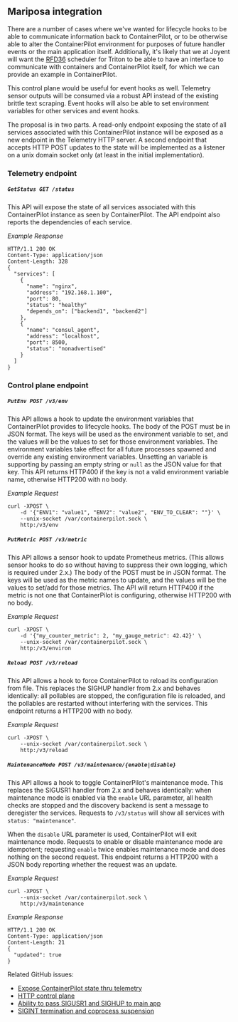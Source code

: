## Mariposa integration

There are a number of cases where we've wanted for lifecycle hooks to be able to communicate information back to ContainerPilot, or to be otherwise able to alter the ContainerPilot environment for purposes of future handler events or the main application itself. Additionally, it's likely that we at Joyent will want the [RFD36](https://github.com/joyent/rfd/blob/master/rfd/0036/README.md) scheduler for Triton to be able to have an interface to communicate with containers and ContainerPilot itself, for which we can provide an example in ContainerPilot.

This control plane would be useful for event hooks as well. Telemetry sensor outputs will be consumed via a robust API instead of the existing brittle text scraping. Event hooks will also be able to set environment variables for other services and event hooks.

The proposal is in two parts. A read-only endpoint exposing the state of all services associated with this ContainerPilot instance will be exposed as a new endpoint in the Telemetry HTTP server. A second endpoint that accepts HTTP POST updates to the state will be implemented as a listener on a unix domain socket only (at least in the initial implementation).

### Telemetry endpoint

##### `GetStatus GET /status`

This API will expose the state of all services associated with this ContainerPilot instance as seen by ContainerPilot. The API endpoint also reports the dependencies of each service.

*Example Response*

```
HTTP/1.1 200 OK
Content-Type: application/json
Content-Length: 328
{
  "services": [
    {
      "name": "nginx",
      "address": "192.168.1.100",
      "port": 80,
      "status": "healthy"
      "depends_on": ["backend1", "backend2"]
    },
    {
      "name": "consul_agent",
      "address": "localhost",
      "port": 8500,
      "status": "nonadvertised"
    }
  ]
}
```

### Control plane endpoint

##### `PutEnv POST /v3/env`

This API allows a hook to update the environment variables that ContainerPilot provides to lifecycle hooks. The body of the POST must be in JSON format. The keys will be used as the environment variable to set, and the values will be the values to set for those environment variables. The environment variables take effect for all future processes spawned and override any existing environment variables. Unsetting an variable is supporting by passing an empty string or `null` as the JSON value for that key. This API returns HTTP400 if the key is not a valid environment variable name, otherwise HTTP200 with no body.

*Example Request*

```
curl -XPOST \
    -d '{"ENV1": "value1", "ENV2": "value2", "ENV_TO_CLEAR": ""}' \
    --unix-socket /var/containerpilot.sock \
    http:/v3/env
```

##### `PutMetric POST /v3/metric`

This API allows a sensor hook to update Prometheus metrics. (This allows sensor hooks to do so without having to suppress their own logging, which is required under 2.x.) The body of the POST must be in JSON format. The keys will be used as the metric names to update, and the values will be the values to set/add for those metrics. The API will return HTTP400 if the metric is not one that ContainerPilot is configuring, otherwise HTTP200 with no body.

*Example Request*

```
curl -XPOST \
    -d '{"my_counter_metric": 2, "my_gauge_metric": 42.42}' \
    --unix-socket /var/containerpilot.sock \
    http:/v3/environ
```

##### `Reload POST /v3/reload`

This API allows a hook to force ContainerPilot to reload its configuration from file. This replaces the SIGHUP handler from 2.x and behaves identically: all pollables are stopped, the configuration file is reloaded, and the pollables are restarted without interfering with the services. This endpoint returns a HTTP200 with no body.

*Example Request*

```
curl -XPOST \
    --unix-socket /var/containerpilot.sock \
    http:/v3/reload
```

##### `MaintenanceMode POST /v3/maintenance/{enable|disable}`

This API allows a hook to toggle ContainerPilot's maintenance mode. This replaces the SIGUSR1 handler from 2.x and behaves identically: when maintenance mode is enabled via the `enable` URL parameter, all health checks are stopped and the discovery backend is sent a message to deregister the services. Requests to `/v3/status` will show all services with `status: "maintenance"`.

When the `disable` URL parameter is used, ContainerPilot will exit maintenance mode. Requests to enable or disable maintenance mode are idempotent; requesting `enable` twice enables maintenance mode and does nothing on the second request. This endpoint returns a HTTP200 with a JSON body reporting whether the request was an update.

*Example Request*

```
curl -XPOST \
    --unix-socket /var/containerpilot.sock \
    http:/v3/maintenance
```

*Example Response*

```
HTTP/1.1 200 OK
Content-Type: application/json
Content-Length: 21
{
  "updated": true
}
```


Related GitHub issues:
- [Expose ContainerPilot state thru telemetry](https://github.com/joyent/containerpilot/issues/154)
- [HTTP control plane](https://github.com/joyent/containerpilot/issues/244)
- [Ability to pass SIGUSR1 and SIGHUP to main app](https://github.com/joyent/containerpilot/issues/195)
- [SIGINT termination and coprocess suspension](https://github.com/joyent/containerpilot/pull/186)
